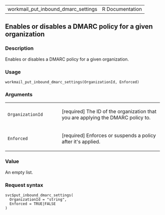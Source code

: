 <table style="width: 100%;">
<tbody>
<tr class="odd">
<td>workmail_put_inbound_dmarc_settings</td>
<td style="text-align: right;">R Documentation</td>
</tr>
</tbody>
</table>

## Enables or disables a DMARC policy for a given organization

### Description

Enables or disables a DMARC policy for a given organization.

### Usage

    workmail_put_inbound_dmarc_settings(OrganizationId, Enforced)

### Arguments

<table>
<colgroup>
<col style="width: 35%" />
<col style="width: 65%" />
</colgroup>
<tbody>
<tr class="odd">
<td><code
id="workmail_put_inbound_dmarc_settings_:_OrganizationId">OrganizationId</code></td>
<td><p>[required] The ID of the organization that you are applying the
DMARC policy to.</p></td>
</tr>
<tr class="even">
<td><code
id="workmail_put_inbound_dmarc_settings_:_Enforced">Enforced</code></td>
<td><p>[required] Enforces or suspends a policy after it's
applied.</p></td>
</tr>
</tbody>
</table>

### Value

An empty list.

### Request syntax

    svc$put_inbound_dmarc_settings(
      OrganizationId = "string",
      Enforced = TRUE|FALSE
    )
